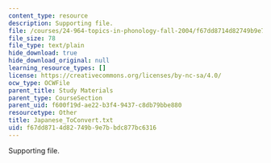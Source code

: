 ```yaml
---
content_type: resource
description: Supporting file.
file: /courses/24-964-topics-in-phonology-fall-2004/f67dd8714d82749b9e7bbdc877bc6316_Japanese_ToConvert.txt
file_size: 78
file_type: text/plain
hide_download: true
hide_download_original: null
learning_resource_types: []
license: https://creativecommons.org/licenses/by-nc-sa/4.0/
ocw_type: OCWFile
parent_title: Study Materials
parent_type: CourseSection
parent_uid: f600f19d-ae22-b3f4-9437-c8db79bbe880
resourcetype: Other
title: Japanese_ToConvert.txt
uid: f67dd871-4d82-749b-9e7b-bdc877bc6316
---
```

Supporting file.